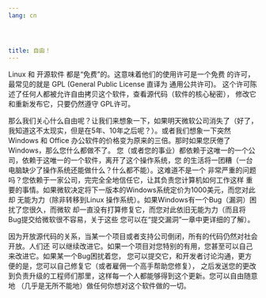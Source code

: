 ```yaml
---
lang: cn




title: 自由！
---
```


Linux 和 开源软件 都是“免费”的。这意味着他们的使用许可是一个免费
的许可，最常见的就是 GPL (General Public License 直译为 通用公共许可)。
这个许可陈述了任何人都被允许自由拷贝这个软件，查看源代码（软件的核心秘密），
修改它和重新发布它，只要仍然遵守 GPL许可。

那么我们关心什么自由呢？让我们来想象一下，如果明天微软公司消失了（好了，
我知道这不太现实，但是在5年、10年之后呢？）。或者我们想象一下突然Windows 和
Office 办公软件的价格变为原来的三倍。那时如果您厌倦了Windows，那么您什么都做不了。
您（或者您的事业）都依赖于这唯一的一个公司，依赖于这唯一的一个软件，离开了这个操作系统，您
的生活将一团糟（一台电脑缺少了操作系统还能做什么？什么都不能）。这难道不是一个
非常严重的问题吗？您依赖于一家公司，完完全全地信任它，让其负责您计算机如何工作这样
重要的事情。如果微软决定将下一版本的Windows系统定价为1000美元，而您对此却
无能为力（除非转移到Linux 操作系统）。如果Windows有一个Bug（漏洞）困扰了您很久，而微软
却一直没有打算修复它，而您对此依旧无能为力（而且将Bug提交给微软很不容易，关于这些
您可以在“提交漏洞”一章中更详细的了解）。 

因为开放源代码的关系，当某一个项目或者支持公司倒闭，所有的代码仍然对社会开放。人们还
可以继续改进它。如果一个项目对您特别的有用，您甚至可以自己来改进它。如果某一个Bug困扰着您，
您可以提交它，和开发者讨论沟通，更方便的是，您可以自己修复它（或者雇佣一个高手帮助您修复），
之后发送您的更改到负责升级的工程师们那里，这样每一个人都能够得到这个更新。您可以自由随意地
（几乎是无所不能地）做任何你想对这个软件做的一切。





